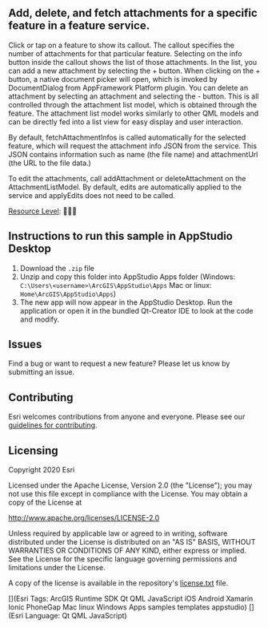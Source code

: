 
## Add, delete, and fetch attachments for a specific feature in a feature service.

Click or tap on a feature to show its callout. The callout specifies the number of attachments for that particular feature. Selecting on the info button inside the callout shows the list of those attachments. In the list, you can add a new attachment by selecting the + button. When clicking on the + button, a native document picker will open, which is invoked by DocumentDialog from AppFramework Platform plugin. You can delete an attachment by selecting an attachment and selecting the - button. This is all controlled through the attachment list model, which is obtained through the feature. The attachment list model works similarly to other QML models and can be directly fed into a list view for easy display and user interaction.

By default, fetchAttachmentInfos is called automatically for the selected feature, which will request the attachment info JSON from the service. This JSON contains information such as name (the file name) and attachmentUrl (the URL to the file data.)

To edit the attachments, call addAttachment or deleteAttachment on the AttachmentListModel. By default, edits are automatically applied to the service and applyEdits does not need to be called.

[Resource Level](https://geonet.esri.com/groups/appstudio/blog/2016/12/06/how-to-describe-our-resources-in-terms-of-difficulty-complexity-and-time-to-digest): 🍌🍌🍌


## Instructions to run this sample in AppStudio Desktop

1. Download the `.zip` file
2. Unzip and copy this folder into AppStudio Apps folder (Windows: `C:\Users\<username>\ArcGIS\AppStudio\Apps` Mac or linux: `Home\ArcGIS\AppStudio\Apps`)
3. The new app will now appear in the AppStudio Desktop. Run the application or open it in the bundled Qt-Creator IDE to look at the code and modify.

## Issues

Find a bug or want to request a new feature?  Please let us know by submitting an issue.

## Contributing

Esri welcomes contributions from anyone and everyone. Please see our [guidelines for contributing](https://github.com/esri/contributing).

## Licensing
Copyright 2020 Esri

Licensed under the Apache License, Version 2.0 (the "License");
you may not use this file except in compliance with the License.
You may obtain a copy of the License at

http://www.apache.org/licenses/LICENSE-2.0

Unless required by applicable law or agreed to in writing, software
distributed under the License is distributed on an "AS IS" BASIS,
WITHOUT WARRANTIES OR CONDITIONS OF ANY KIND, either express or implied.
See the License for the specific language governing permissions and
limitations under the License.

A copy of the license is available in the repository's [license.txt](license.txt) file.


[](Esri Tags: ArcGIS Runtime SDK Qt QML JavaScript iOS Android Xamarin Ionic PhoneGap Mac linux Windows Apps samples templates appstudio)
[](Esri Language: Qt QML JavaScript)
